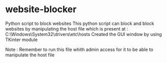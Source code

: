 # website-blocker
Python script to block websites
This python script can block and block websites by manipulating the host file which is present at : C:\Windows\System32\drivers\etc\hosts
Created the GUI window by using TKinter module

Note :
Remember to run this file whith admin access for it to be able to manipulate the host file
